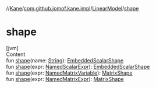 //[Kane](../../index.md)/[com.github.jomof.kane.impl](../index.md)/[LinearModel](index.md)/[shape](shape.md)



# shape  
[jvm]  
Content  
fun [shape](shape.md)(name: [String](https://kotlinlang.org/api/latest/jvm/stdlib/kotlin/-string/index.html)): [EmbeddedScalarShape](../-embedded-scalar-shape/index.md)  
fun [shape](shape.md)(expr: [NamedScalarExpr](../../com.github.jomof.kane/-named-scalar-expr/index.md)): [EmbeddedScalarShape](../-embedded-scalar-shape/index.md)  
fun [shape](shape.md)(expr: [NamedMatrixVariable](../-named-matrix-variable/index.md)): [MatrixShape](../-matrix-shape/index.md)  
fun [shape](shape.md)(expr: [NamedMatrixExpr](../../com.github.jomof.kane/-named-matrix-expr/index.md)): [MatrixShape](../-matrix-shape/index.md)  




